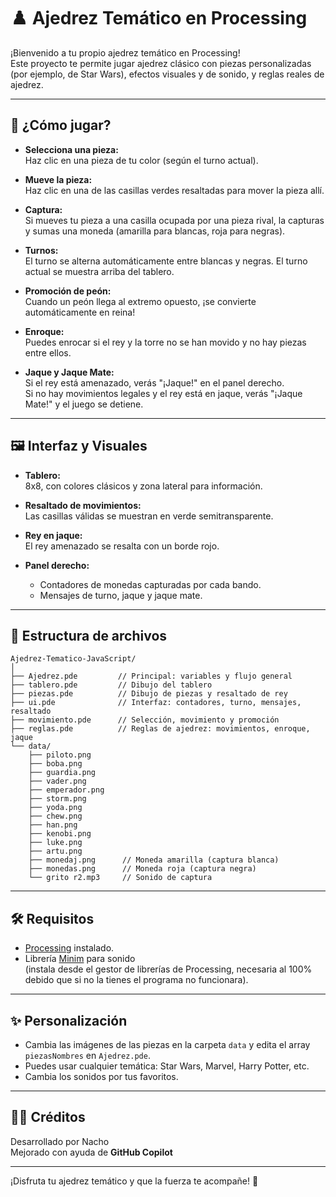 # ♟️ Ajedrez Temático en Processing

¡Bienvenido a tu propio ajedrez temático en Processing!  
Este proyecto te permite jugar ajedrez clásico con piezas personalizadas (por ejemplo, de Star Wars), efectos visuales y de sonido, y reglas reales de ajedrez.

---

## 🚀 ¿Cómo jugar?

- **Selecciona una pieza:**  
  Haz clic en una pieza de tu color (según el turno actual).

- **Mueve la pieza:**  
  Haz clic en una de las casillas verdes resaltadas para mover la pieza allí.

- **Captura:**  
  Si mueves tu pieza a una casilla ocupada por una pieza rival, la capturas y sumas una moneda (amarilla para blancas, roja para negras).

- **Turnos:**  
  El turno se alterna automáticamente entre blancas y negras. El turno actual se muestra arriba del tablero.

- **Promoción de peón:**  
  Cuando un peón llega al extremo opuesto, ¡se convierte automáticamente en reina!

- **Enroque:**  
  Puedes enrocar si el rey y la torre no se han movido y no hay piezas entre ellos.

- **Jaque y Jaque Mate:**  
  Si el rey está amenazado, verás "¡Jaque!" en el panel derecho.  
  Si no hay movimientos legales y el rey está en jaque, verás "¡Jaque Mate!" y el juego se detiene.

---

## 🖼️ Interfaz y Visuales

- **Tablero:**  
  8x8, con colores clásicos y zona lateral para información.

- **Resaltado de movimientos:**  
  Las casillas válidas se muestran en verde semitransparente.

- **Rey en jaque:**  
  El rey amenazado se resalta con un borde rojo.

- **Panel derecho:**  
  - Contadores de monedas capturadas por cada bando.
  - Mensajes de turno, jaque y jaque mate.

---

## 📁 Estructura de archivos

```
Ajedrez-Tematico-JavaScript/
│
├── Ajedrez.pde         // Principal: variables y flujo general
├── tablero.pde         // Dibujo del tablero
├── piezas.pde          // Dibujo de piezas y resaltado de rey
├── ui.pde              // Interfaz: contadores, turno, mensajes, resaltado
├── movimiento.pde      // Selección, movimiento y promoción
├── reglas.pde          // Reglas de ajedrez: movimientos, enroque, jaque
└── data/
    ├── piloto.png
    ├── boba.png
    ├── guardia.png
    ├── vader.png
    ├── emperador.png
    ├── storm.png
    ├── yoda.png
    ├── chew.png
    ├── han.png
    ├── kenobi.png
    ├── luke.png
    ├── artu.png
    ├── monedaj.png      // Moneda amarilla (captura blanca)
    ├── monedas.png      // Moneda roja (captura negra)
    └── grito r2.mp3     // Sonido de captura
```

---

## 🛠️ Requisitos

- [Processing](https://processing.org/) instalado.
- Librería [Minim](http://code.compartmental.net/tools/minim/) para sonido  
  (instala desde el gestor de librerías de Processing, necesaria al 100% debido que si no la tienes el programa no funcionara).

---

## ✨ Personalización

- Cambia las imágenes de las piezas en la carpeta `data` y edita el array `piezasNombres` en `Ajedrez.pde`.
- Puedes usar cualquier temática: Star Wars, Marvel, Harry Potter, etc.
- Cambia los sonidos por tus favoritos.

---

## 👨‍💻 Créditos

Desarrollado por Nacho  
Mejorado con ayuda de **GitHub Copilot**

---

¡Disfruta tu ajedrez temático y que la fuerza te acompañe! 🚀
